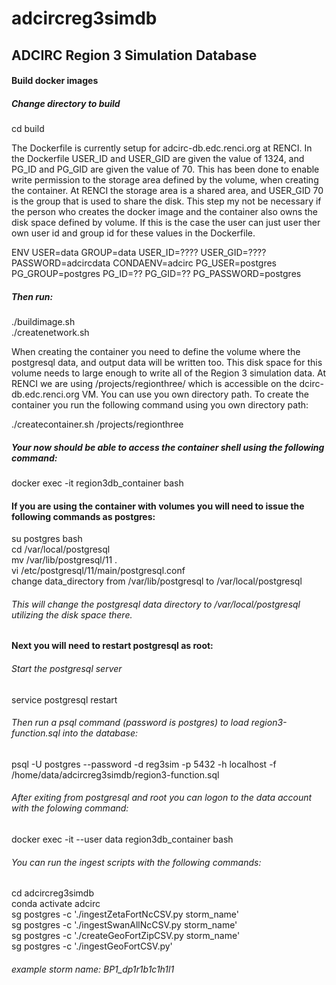 # adcircreg3simdb
## ADCIRC Region 3 Simulation Database

#### Build docker images

##### Change directory to build

cd build

The Dockerfile is currently setup for adcirc-db.edc.renci.org at RENCI. In the Dockerfile USER_ID and USER_GID are given
the value of 1324, and PG_ID and PG_GID are given the value of 70. This has been done to enable write permission to the
storage area defined by the volume, when creating the container. At RENCI the storage area is a shared area, and USER_GID
70 is the group that is used to share the disk. This step my not be necessary if the person who creates the docker image 
and the container also owns the disk space defined by volume. If this is the case the user can just user ther own user id 
and group id for these values in the Dockerfile. 

ENV USER=data GROUP=data USER_ID=???? USER_GID=???? PASSWORD=adcircdata CONDAENV=adcirc PG_USER=postgres PG_GROUP=postgres PG_ID=?? PG_GID=?? PG_PASSWORD=postgres

##### Then run:

./buildimage.sh  
./createnetwork.sh

When creating the container you need to define the volume where the postgresql data, and output data will be 
written too. This disk space for this volume needs to large enough to write all of the Region 3 simulation 
data. At RENCI we are using /projects/regionthree/ which is accessible on the dcirc-db.edc.renci.org VM.
You can use you own directory path. To create the container you run the following command using you own
directory path:

./createcontainer.sh /projects/regionthree

##### Your now should be able to access the container shell using the following command:

docker exec -it region3db_container bash

#### If you are using the container with volumes you will need to issue the following commands as postgres:

su postgres 
bash  
cd /var/local/postgresql  
mv /var/lib/postgresql/11 .  
vi /etc/postgresql/11/main/postgresql.conf  
change data_directory from /var/lib/postgresql to /var/local/postgresql

###### This will change the postgresql data directory to /var/local/postgresql utilizing the disk space there.  

#### Next you will need to restart postgresql as root:

###### Start the postgresql server

service postgresql restart

###### Then run a psql command (password is postgres) to load region3-function.sql into the database:

psql -U postgres --password -d reg3sim -p 5432 -h localhost -f /home/data/adcircreg3simdb/region3-function.sql

###### After exiting from postgresql and root you can logon to the data account with the folowing command:

docker exec -it --user data region3db_container bash

###### You can run the ingest scripts with the following commands:

cd adcircreg3simdb   
conda activate adcirc  
sg postgres -c './ingestZetaFortNcCSV.py storm_name'  
sg postgres -c './ingestSwanAllNcCSV.py storm_name'  
sg postgres -c './createGeoFortZipCSV.py storm_name'  
sg postgres -c './ingestGeoFortCSV.py'  

###### example storm name:  BP1_dp1r1b1c1h1l1
